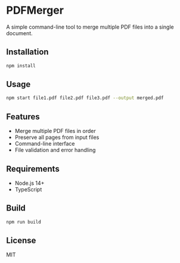 # PDFMerger

A simple command-line tool to merge multiple PDF files into a single document.

## Installation

```bash
npm install
```

## Usage

```bash
npm start file1.pdf file2.pdf file3.pdf --output merged.pdf
```

## Features

- Merge multiple PDF files in order
- Preserve all pages from input files
- Command-line interface
- File validation and error handling

## Requirements

- Node.js 14+
- TypeScript

## Build

```bash
npm run build
```

## License

MIT